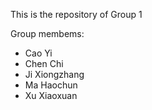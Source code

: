 This is the repository of Group 1

Group membems:
- Cao Yi
- Chen Chi
- Ji Xiongzhang
- Ma Haochun
- Xu Xiaoxuan
